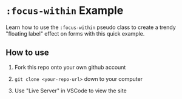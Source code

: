 # `:focus-within` Example

Learn how to use the `:focus-within` pseudo class to create a trendy "floating label" effect on forms with this quick example.

## How to use

1. Fork this repo onto your own github account

1. `git clone <your-repo-url>` down to your computer

1. Use "Live Server" in VSCode to view the site